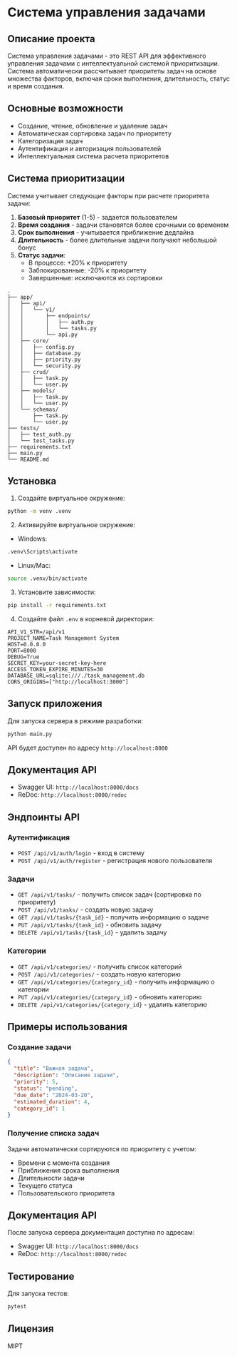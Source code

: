 # Система управления задачами

## Описание проекта
Система управления задачами - это REST API для эффективного управления задачами с интеллектуальной системой приоритизации. Система автоматически рассчитывает приоритеты задач на основе множества факторов, включая сроки выполнения, длительность, статус и время создания.

## Основные возможности
- Создание, чтение, обновление и удаление задач
- Автоматическая сортировка задач по приоритету
- Категоризация задач
- Аутентификация и авторизация пользователей
- Интеллектуальная система расчета приоритетов

## Система приоритизации
Система учитывает следующие факторы при расчете приоритета задачи:

1. **Базовый приоритет** (1-5) - задается пользователем
2. **Время создания** - задачи становятся более срочными со временем
3. **Срок выполнения** - учитывается приближение дедлайна
4. **Длительность** - более длительные задачи получают небольшой бонус
5. **Статус задачи**:
   - В процессе: +20% к приоритету
   - Заблокированные: -20% к приоритету
   - Завершенные: исключаются из сортировки

```
.
├── app/
│   ├── api/
│   │   └── v1/
│   │       ├── endpoints/
│   │       │   ├── auth.py
│   │       │   └── tasks.py
│   │       └── api.py
│   ├── core/
│   │   ├── config.py
│   │   ├── database.py
│   │   ├── priority.py
│   │   └── security.py
│   ├── crud/
│   │   ├── task.py
│   │   └── user.py
│   ├── models/
│   │   ├── task.py
│   │   └── user.py
│   └── schemas/
│       ├── task.py
│       └── user.py
├── tests/
│   ├── test_auth.py
│   └── test_tasks.py
├── requirements.txt
├── main.py
└── README.md
```

## Установка

1. Создайте виртуальное окружение:
```bash
python -m venv .venv
```

2. Активируйте виртуальное окружение:
- Windows:
```bash
.venv\Scripts\activate
```
- Linux/Mac:
```bash
source .venv/bin/activate
```

3. Установите зависимости:
```bash
pip install -r requirements.txt
```

4. Создайте файл `.env` в корневой директории:
```env
API_V1_STR=/api/v1
PROJECT_NAME=Task Management System
HOST=0.0.0.0
PORT=8000
DEBUG=True
SECRET_KEY=your-secret-key-here
ACCESS_TOKEN_EXPIRE_MINUTES=30
DATABASE_URL=sqlite:///./task_management.db
CORS_ORIGINS=["http://localhost:3000"]
```

## Запуск приложения

Для запуска сервера в режиме разработки:
```bash
python main.py
```

API будет доступен по адресу `http://localhost:8000`

## Документация API

- Swagger UI: `http://localhost:8000/docs`
- ReDoc: `http://localhost:8000/redoc`

## Эндпоинты API

### Аутентификация
- `POST /api/v1/auth/login` - вход в систему
- `POST /api/v1/auth/register` - регистрация нового пользователя

### Задачи
- `GET /api/v1/tasks/` - получить список задач (сортировка по приоритету)
- `POST /api/v1/tasks/` - создать новую задачу
- `GET /api/v1/tasks/{task_id}` - получить информацию о задаче
- `PUT /api/v1/tasks/{task_id}` - обновить задачу
- `DELETE /api/v1/tasks/{task_id}` - удалить задачу

### Категории
- `GET /api/v1/categories/` - получить список категорий
- `POST /api/v1/categories/` - создать новую категорию
- `GET /api/v1/categories/{category_id}` - получить информацию о категории
- `PUT /api/v1/categories/{category_id}` - обновить категорию
- `DELETE /api/v1/categories/{category_id}` - удалить категорию

## Примеры использования

### Создание задачи
```json
{
  "title": "Важная задача",
  "description": "Описание задачи",
  "priority": 5,
  "status": "pending",
  "due_date": "2024-03-20",
  "estimated_duration": 4,
  "category_id": 1
}
```

### Получение списка задач
Задачи автоматически сортируются по приоритету с учетом:
- Времени с момента создания
- Приближения срока выполнения
- Длительности задачи
- Текущего статуса
- Пользовательского приоритета

## Документация API
После запуска сервера документация доступна по адресам:
- Swagger UI: `http://localhost:8000/docs`
- ReDoc: `http://localhost:8000/redoc`

## Тестирование
Для запуска тестов:
```bash
pytest
```

## Лицензия
MIPT